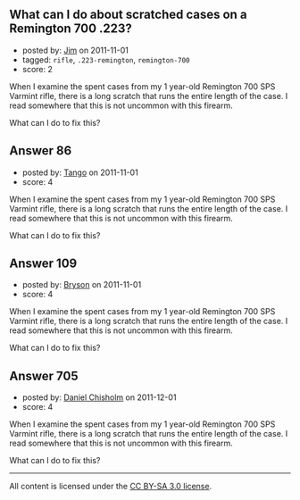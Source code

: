 ## What can I do about scratched cases on a Remington 700 .223?

- posted by: [Jim](https://stackexchange.com/users/-1/61-jim) on 2011-11-01
- tagged: `rifle`, `.223-remington`, `remington-700`
- score: 2

When I examine the spent cases from my 1 year-old Remington 700 SPS Varmint rifle, there is a long scratch that runs the entire length of the case. I read somewhere that this is not uncommon with this firearm.

What can I do to fix this?


## Answer 86

- posted by: [Tango](https://stackexchange.com/users/-1/65-tango) on 2011-11-01
- score: 4

When I examine the spent cases from my 1 year-old Remington 700 SPS Varmint rifle, there is a long scratch that runs the entire length of the case. I read somewhere that this is not uncommon with this firearm.

What can I do to fix this?


## Answer 109

- posted by: [Bryson](https://stackexchange.com/users/-1/32-bryson) on 2011-11-01
- score: 4

When I examine the spent cases from my 1 year-old Remington 700 SPS Varmint rifle, there is a long scratch that runs the entire length of the case. I read somewhere that this is not uncommon with this firearm.

What can I do to fix this?


## Answer 705

- posted by: [Daniel Chisholm](https://stackexchange.com/users/-1/36-daniel-chisholm) on 2011-12-01
- score: 4

When I examine the spent cases from my 1 year-old Remington 700 SPS Varmint rifle, there is a long scratch that runs the entire length of the case. I read somewhere that this is not uncommon with this firearm.

What can I do to fix this?



---

All content is licensed under the [CC BY-SA 3.0 license](https://creativecommons.org/licenses/by-sa/3.0/).
